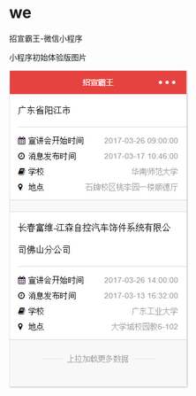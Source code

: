 # we
招宣霸王-微信小程序

小程序初始体验版图片 

![Image text](https://github.com/zpeento/images-lib/blob/master/micro-employ/index.png)
